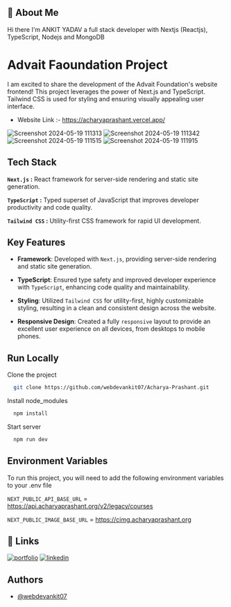 ## 🚀 About Me

Hi there I'm ANKIT YADAV a full stack developer with Nextjs (Reactjs), TypeScript, Nodejs and MongoDB

# Advait Faoundation Project

I am excited to share the development of the Advait Foundation's website frontend! This project leverages the power of Next.js and TypeScript. Tailwind CSS is used for styling and ensuring visually appealing user interface.

-   Website Link :- https://acharyaprashant.vercel.app/

![Screenshot 2024-05-19 111313](https://github.com/webdevankit07/Acharya-Prashant/assets/126321571/0514291e-266b-40e9-a30d-7cf296ff658e)
![Screenshot 2024-05-19 111342](https://github.com/webdevankit07/Acharya-Prashant/assets/126321571/e2116eb1-36c3-4791-83d2-f638158e1ad2)
![Screenshot 2024-05-19 111515](https://github.com/webdevankit07/Acharya-Prashant/assets/126321571/18958a20-a6dc-4d01-a701-391711603fba)
![Screenshot 2024-05-19 111915](https://github.com/webdevankit07/Acharya-Prashant/assets/126321571/76c20118-3d9b-4a0a-99c2-985604b72216)

## Tech Stack

**`Next.js` :** React framework for server-side rendering and static site generation.

**`TypeScript` :** Typed superset of JavaScript that improves developer productivity and code quality.

**`Tailwind CSS` :** Utility-first CSS framework for rapid UI development.

## Key Features

-   **Framework**: Developed with `Next.js`, providing server-side rendering and static site generation.

-   **TypeScript**: Ensured type safety and improved developer experience with `TypeScript`, enhancing code quality and maintainability.

-   **Styling**: Utilized `Tailwind CSS` for utility-first, highly customizable styling, resulting in a clean and consistent design across the website.

-   **Responsive Design**: Created a fully `responsive` layout to provide an excellent user experience on all devices, from desktops to mobile phones.

## Run Locally

Clone the project

```bash
  git clone https://github.com/webdevankit07/Acharya-Prashant.git
```

Install node_modules

```bash
  npm install
```

Start server

```bash
  npm run dev
```

## Environment Variables

To run this project, you will need to add the following environment variables to your .env file

`NEXT_PUBLIC_API_BASE_URL` = https://api.acharyaprashant.org/v2/legacy/courses

`NEXT_PUBLIC_IMAGE_BASE_URL` = https://cimg.acharyaprashant.org

## 🔗 Links

[![portfolio](https://img.shields.io/badge/my_portfolio-000?style=for-the-badge&logo=ko-fi&logoColor=white)](https://webdev-ankit.vercel.app/)
[![linkedin](https://img.shields.io/badge/linkedin-0A66C2?style=for-the-badge&logo=linkedin&logoColor=white)](https://www.linkedin.com/in/webdevankit/)

## Authors

-   [@webdevankit07](https://www.github.com/webdevankit07)
